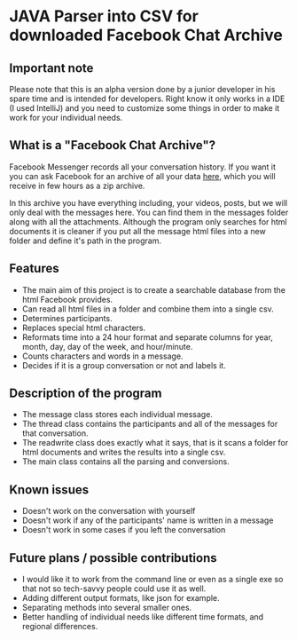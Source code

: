 # JAVA Parser into CSV for downloaded Facebook Chat Archive

## Important note
Please note that this is an alpha version done by a junior developer in his spare time and is intended for developers. Right know it only works in a IDE (I used IntelliJ) and you need to customize some things in order to make it work for your individual needs.

## What is a "Facebook Chat Archive"?
Facebook Messenger records all your conversation history. If you want it you can ask Facebook for an archive of all your data [here](https://www.facebook.com/dyi), which you will receive in few hours as a zip archive.

In this archive you have everything including, your videos, posts, but we will only deal with the messages here. You can find them in the messages folder along with all the attachments. Although the program only searches for html documents it is cleaner if you put all the message html files into a new folder and define it's path in the program.

##  Features
* The main aim of this project is to create a searchable database from the html Facebook provides.
* Can read all html files in a folder and combine them into a single csv.
* Determines participants.
* Replaces special html characters.
* Reformats time into a 24 hour format and separate columns for year, month, day, day of the week, and hour/minute.
* Counts characters and words in a message.
* Decides if it is a group conversation or not and labels it.

##  Description of the program
* The message class stores each individual message. 
* The thread class contains the participants and all of the messages for that conversation. 
* The readwrite class does exactly what it says, that is it scans a folder for html documents and writes the results into a single csv. 
* The main class contains all the parsing and conversions.

## Known issues
* Doesn't work on the conversation with yourself
* Doesn't work if any of the participants' name is written in a message
* Doesn't work in some cases if you left the conversation

## Future plans / possible contributions
* I would like it to work from the command line or even as a single exe so that not so tech-savvy people could use it as well.
* Adding different output formats, like json for example.
* Separating methods into several smaller ones.
* Better handling of individual needs like different time formats, and regional differences.
